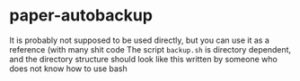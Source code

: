 # paper-autobackup
It is probably not supposed to be used directly, but you can use it as a reference (with many shit code
The script `backup.sh` is directory dependent, and the directory structure should look like this
written by someone who does not know how to use bash
